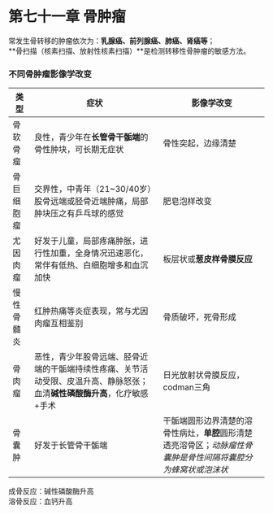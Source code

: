 # 第七十一章 骨肿瘤

常发生骨转移的肿瘤依次为：**乳腺癌、前列腺癌、肺癌、肾癌等**；  
**骨扫描（核素扫描、放射性核素扫描）**是检测转移性骨肿瘤的敏感方法。

### 不同骨肿瘤影像学改变

类型|症状|影像学改变
-- |--|--
骨软骨瘤|良性，青少年在**长管骨干骺端**的骨性肿块，可长期无症状|骨性突起，边缘清楚
骨巨细胞瘤|交界性，中青年（21~30/40岁）股骨远端或胫骨近端肿痛，局部肿块压之有乒乓球的感觉|肥皂泡样改变
尤因肉瘤|好发于儿童，局部疼痛肿胀，进行性加重，全身情况迅速恶化，常伴有低热、白细胞增多和血沉加快|板层状或**葱皮样骨膜反应**
慢性骨髓炎|红肿热痛等炎症表现，常与尤因肉瘤互相鉴别|骨质破坏，死骨形成
骨肉瘤|恶性，青少年股骨远端、胫骨近端的干骺端持续性疼痛、关节活动受限、皮温升高、静脉怒张；血清**碱性磷酸酶升高**，化疗敏感+手术|日光放射状骨膜反应，codman三角
骨囊肿|好发于长管骨干骺端|干骺端圆形边界清楚的溶骨性病灶，**单腔**圆形清楚透亮溶骨区；*动脉瘤性骨囊肿是骨性间隔将囊腔分为蜂窝状或泡沫状*

成骨反应：碱性磷酸酶升高  
溶骨反应：血钙升高  
